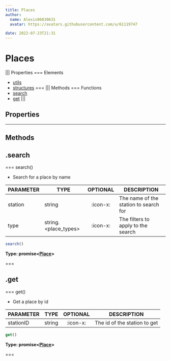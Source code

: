 ```yaml
---
title: Places
author:
  name: Alexis06030631
  avatar: https://avatars.githubusercontent.com/u/61119747

date: 2022-07-23T21:31
---
```


# Places

||| Properties
=== Elements
- [utils](#utils)
- [structures](#structures)
===
||| Methods
=== Functions
- [search](#search)
- [get](#get)
|||
## Properties
---
## Methods
## .search

=== search()

 * Search for a place by name

| PARAMETER | TYPE | OPTIONAL | DESCRIPTION |
| --- | --- | :---: | --- |
| station | string | :icon-x: | The name of the station to search for |
| type | string.<place_types> | :icon-x: | The filters to apply to the search |

```javascript
search()
```
**Type: promise<[Place](../structures/Place)>**

===

## .get

=== get()

 * Get a place by id

| PARAMETER | TYPE | OPTIONAL | DESCRIPTION |
| --- | --- | :---: | --- |
| stationID | string | :icon-x: | The id of the station to get |

```javascript
get()
```
**Type: promise<[Place](../structures/Place)>**

===


